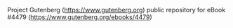 Project Gutenberg (https://www.gutenberg.org) public repository for eBook #4479 (https://www.gutenberg.org/ebooks/4479)
